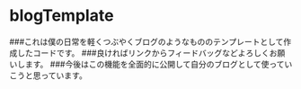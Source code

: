 # blogTemplate
###これは僕の日常を軽くつぶやくブログのようなもののテンプレートとして作成したコードです。
###良ければリンクからフィードバッグなどよろしくお願いします。
###今後はこの機能を全面的に公開して自分のブログとして使っていこうと思っています。
